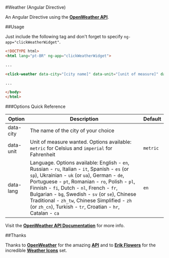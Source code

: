 #Weather (Angular Directive)

An Angular Directive using the [**OpenWeather API**](http://www.openweathermap.org/api).

##Usage

Just include the following tag and don't forget to specify `ng-app="clickWeatherWidget"`.

```html
<!DOCTYPE html>
<html lang="pt-BR" ng-app="clickWeatherWidget">

...

<click-weather data-city="[city name]" data-unit="[unit of measure]" data-lang="[language]" />

...

</body>
</html>
```

###Options Quick Reference

Option | Description | Default
---|---|---
data-city | The name of the city of your choice |
data-unit | Unit of measure wanted. Options available: `metric` for Celsius and `imperial` for Fahrenheit | `metric`
data-lang | Language. Options available: English - `en`, Russian - `ru`, Italian - `it`, Spanish - `es` (or `sp`), Ukrainian - `uk` (or `ua`), German - `de`, Portuguese - `pt`, Romanian - `ro`, Polish - `pl`, Finnish - `fi`, Dutch - `nl`, French - `fr`, Bulgarian - `bg`, Swedish - `sv` (or `se`), Chinese Traditional - `zh_tw`, Chinese Simplified - `zh` (or `zh_cn`), Turkish - `tr`, Croatian - `hr`, Catalan - `ca`  | `en`

Visit the [**OpenWeather API Documentation**](http://www.openweathermap.org/api) for more info.

##Thanks

Thanks to [**OpenWeather**](http://www.openweathermap.org) for the amazing [**API**](http://www.openweathermap.org/api) and to [**Erik Flowers**](https://github.com/erikflowers) for the incredible [**Weather Icons**](https://github.com/erikflowers/weather-icons) set.